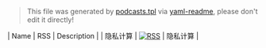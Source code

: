 > This file was generated by [podcasts.tpl](podcasts.tpl) via [yaml-readme](https://github.com/LinuxSuRen/yaml-readme), please don't edit it directly!


| Name | RSS | Description |
| 隐私计算 | [![RSS](https://img.shields.io/badge/rss-F88900?style=flat&logo=rss&logoColor=white)](https://linuxsuren.github.io/awesome-feeds/podcasts/data-privacy/index.rss) | 隐私计算 |

